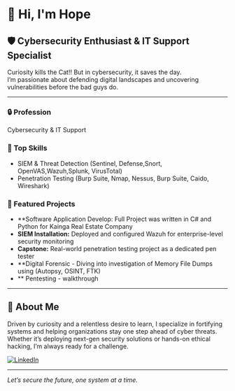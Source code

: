 
# 👋 Hi, I'm Hope 

## 🛡️ Cybersecurity Enthusiast & IT Support Specialist

Curiosity kills the Cat!! But in cybersecurity, it saves the day.  
I’m passionate about defending digital landscapes and uncovering vulnerabilities before the bad guys do.

---

### 🔒 Profession
Cybersecurity & IT Support

### 🚀 Top Skills
- SIEM & Threat Detection (Sentinel, Defense,Snort, OpenVAS,Wazuh,Splunk, VirusTotal)
- Penetration Testing (Burp Suite, Nmap, Nessus, Burp Suite, Caido, Wireshark)

### 🌟 Featured Projects
- **Software Application Develop: Full Project was written in C# and Python for Kainga Real Estate Company
- **SIEM Installation:** Deployed and configured Wazuh for enterprise-level security monitoring
- **Capstone:** Real-world penetration testing project as a dedicated pen tester
- **Digital Forensic - Diving into investigation of Memory File Dumps using (Autopsy, OSINT, FTK)
- ** Pentesting - walkthrough

---

## 📝 About Me

Driven by curiosity and a relentless desire to learn, I specialize in fortifying systems and helping organizations stay one step ahead of cyber threats. Whether it’s deploying next-gen security solutions or hands-on ethical hacking, I’m always ready for a challenge.

[![LinkedIn](https://img.shields.io/badge/LinkedIn-blue?logo=linkedin&logoColor=white)](https://www.linkedin.com/in/hope-posesione-92387a25a/)

---

*Let’s secure the future, one system at a time.*
